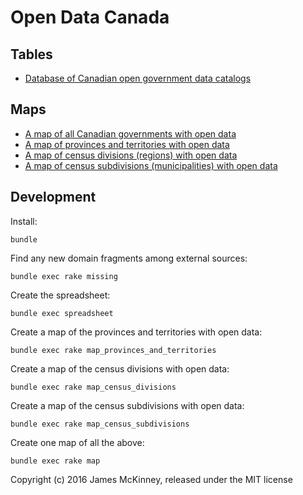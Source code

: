 # Open Data Canada

## Tables

* [Database of Canadian open government data catalogs](/tables/catalogs.csv)

## Maps

* [A map of all Canadian governments with open data](/maps/canada.topojson)
* [A map of provinces and territories with open data](/maps/provinces-and-territories.geojson)
* [A map of census divisions (regions) with open data](/maps/census-divisions.geojson)
* [A map of census subdivisions (municipalities) with open data](/maps/census-subdivisions.geojson)

## Development

Install:

    bundle

Find any new domain fragments among external sources:

    bundle exec rake missing

Create the spreadsheet:

    bundle exec spreadsheet

Create a map of the provinces and territories with open data:

    bundle exec rake map_provinces_and_territories

Create a map of the census divisions with open data:

    bundle exec rake map_census_divisions

Create a map of the census subdivisions with open data:

    bundle exec rake map_census_subdivisions

Create one map of all the above:

    bundle exec rake map

Copyright (c) 2016 James McKinney, released under the MIT license
